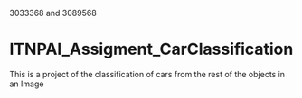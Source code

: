 3033368 and 3089568
# ITNPAI_Assigment_CarClassification
This is a project of the classification of cars from the rest of the objects in an Image
